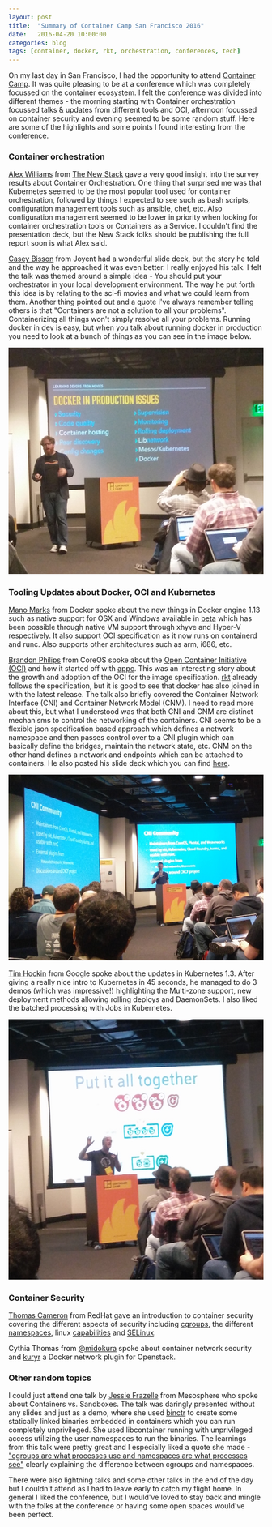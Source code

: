 ```yaml
---
layout: post
title:  "Summary of Container Camp San Francisco 2016"
date:   2016-04-20 10:00:00
categories: blog
tags: [container, docker, rkt, orchestration, conferences, tech]
---
```


On my last day in San Francisco, I had the opportunity to attend [Container Camp](https://container.camp/). It was quite pleasing to be at a conference which was completely focussed on the container ecosystem. I felt the conference was divided into different themes - the morning starting with Container orchestration focussed talks & updates from different tools and OCI, afternoon focussed on container security and evening seemed to be some random stuff. Here are some of the highlights and some points I found interesting from the conference.

### Container orchestration

[Alex Williams](https://twitter.com/alexwilliams) from [The New Stack](https://twitter.com/thenewstack) gave a very good insight into the survey results about Container Orchestration. One thing that surprised me was that Kubernetes seemed to be the most popular tool used for container orchestration, followed by things I expected to see such as bash scripts, configuration management tools such as ansible, chef, etc. Also configuration management seemed to be lower in priority when looking for container orchestration tools or Containers as a Service. I couldn't find the presentation deck, but the New Stack folks should be publishing the full report soon is what Alex said.

[Casey Bisson](https://twitter.com/misterbisson) from Joyent had a wonderful slide deck, but the story he told and the way he approached it was even better. I really enjoyed his talk. I felt the talk was themed around a simple idea - You should put your orchestrator in your local development environment. The way he put forth this idea is by relating to the sci-fi movies and what we could learn from them. Another thing pointed out and a quote I've always remember telling others is that "Containers are not a solution to all your problems". Containerizing all things won't simply resolve all your problems. Running docker in dev is easy, but when you talk about running docker in production you need to look at a bunch of things as you can see in the image below.

![things you need in place for docker in production](/assets/2016-04-20-container-camp-sf-2016/docker-in-prod.jpg)

### Tooling Updates about Docker, OCI and Kubernetes

[Mano Marks](https://twitter.com/ManoMarks) from Docker spoke about the new things in Docker engine 1.13 such as native support for OSX and Windows available in [beta](https://beta.docker.com/) which has been possible through native VM support through xhyve and Hyper-V respectively. It also support OCI specification as it now runs on containerd and runc. Also supports other architectures such as arm, i686, etc.

[Brandon Philips](https://twitter.com/BrandonPhilips) from CoreOS spoke about the [Open Container Initiative (OCI)](https://www.opencontainers.org/) and how it started off with [appc](https://github.com/appc). This was an interesting story about the growth and adoption of the OCI for the image specification. [rkt](https://coreos.com/rkt/) already follows the specification, but it is good to see that docker has also joined in with the latest release. The talk also briefly covered the Container Network Interface (CNI) and Container Network Model (CNM). I need to read more about this, but what I understood was that both CNI and CNM are distinct mechanisms to control the networking of the containers. CNI seems to be a flexible json specification based approach which defines a network namespace and then passes control over to a CNI plugin which can basically define the bridges, maintain the network state, etc. CNM on the other hand defines a network and endpoints which can be attached to containers. He also posted his slide deck which you can find [here](https://speakerdeck.com/philips/container-standards-and-interfaces-an-update-1).

![CNI vs. CNM](/assets/2016-04-20-container-camp-sf-2016/cni-vs-cnm.jpg)

[Tim Hockin](https://twitter.com/thockin) from Google spoke about the updates in Kubernetes 1.3. After giving a really nice intro to Kubernetes in 45 seconds, he managed to do 3 demos (which was impressive!) highlighting the Multi-zone support, new deployment methods allowing rolling deploys and DaemonSets. I also liked the batched processing with Jobs in Kubernetes.

![Intro to Kubernetes](/assets/2016-04-20-container-camp-sf-2016/intro-to-kubernetes.jpg)

### Container Security

[Thomas Cameron](https://twitter.com/thomasdcameron) from RedHat gave an introduction to container security covering the different aspects of security including [cgroups](https://www.kernel.org/doc/Documentation/cgroup-v1/cgroups.txt), the different [namespaces](https://lwn.net/Articles/531114/), linux [capabilities](http://man7.org/linux/man-pages/man7/capabilities.7.html) and [SELinux](http://selinuxproject.org/).

Cythia Thomas from [@midokura](https://twitter.com/midokura) spoke about container network security and [kuryr](https://github.com/openstack/kuryr) a Docker network plugin for Openstack.

### Other random topics

I could just attend one talk by [Jessie Frazelle](https://twitter.com/frazelledazzell) from Mesosphere who spoke about Containers vs. Sandboxes. The talk was daringly presented without any slides and just as a demo, where she used [binctr](https://github.com/jfrazelle/binctr) to create some statically linked binaries embedded in containers which you can run completely unprivileged. She used libcontainer running with unprivileged access utilizing the user namespaces to run the binaries. The learnings from this talk were pretty great and I especially liked a quote she made - ["cgroups are what processes use and namespaces are what processes see"](https://twitter.com/akshay_karle/status/721103156155785216) clearly explaining the difference between cgroups and namespaces.

There were also lightning talks and some other talks in the end of the day but I couldn't attend as I had to leave early to catch my flight home. In general I liked the conference, but I would've loved to stay back and mingle with the folks at the conference or having some open spaces would've been perfect.
